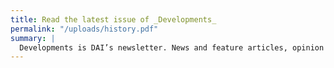 ```yaml
---
title: Read the latest issue of _Developments_
permalink: "/uploads/history.pdf"
summary: |
  Developments is DAI’s newsletter. News and feature articles, opinion pieces, and interviews highlight DAI projects and offer insight into global development issues of the day.
---
```

